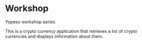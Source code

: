 # Workshop
Yopeso workshop series

This is a crypto currency application that retrieves a list of crypto currencies and displays information about them.

